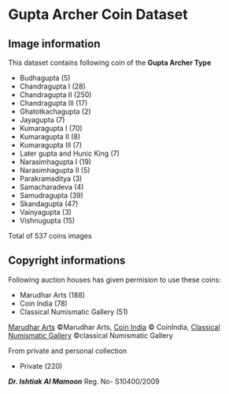 <!-- @format -->

# Gupta Archer Coin Dataset

## Image information

This dataset contains following coin of the **Gupta Archer Type**
  - Budhagupta (5)
  - Chandragupta I (28)
  - Chandragupta II (250)
  - Chandragupta III (17)
  - Ghatotkachagupta (2)
  - Jayagupta (7)
  - Kumaragupta I (70)
  - Kumaragupta II (8)
  - Kumaragupta III (7)
  - Later gupta and Hunic King (7)
  - Narasimhagupta I (19)
  - Narasimhagupta II (5)
  - Parakramaditya (3)
  - Samacharadeva (4)
  - Samudragupta (39)
  - Skandagupta (47)
  - Vainyagupta (3)
  - Vishnugupta (15)

Total of 537 coins images

## Copyright informations
Following auction houses has given permision to use these coins:
  - Marudhar Arts (188)
  - Coin India (78)
  - Classical Numismatic Gallery (51)

[Marudhar Arts](https://marudhararts.com/)  ©Marudhar Arts, [Coin India](https://www.coinindia.com/) © CoinIndia,  [Classical Numismatic Gallery](https://www.classicalnumismaticgallery.com/) ©classical Numismatic Gallery
    
From private and personal collection
  - Private (220)

***Dr. Ishtiak Al Mamoon*** Reg. No- S10400/2009


